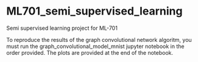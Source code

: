 # ML701_semi_supervised_learning
Semi supervised learning project for ML-701

To reproduce the results of the graph convolutional network algoritm, you must run the graph_convolutional_model_mnist jupyter notebook in the order provided. The plots are provided at the end of the notebook. 
